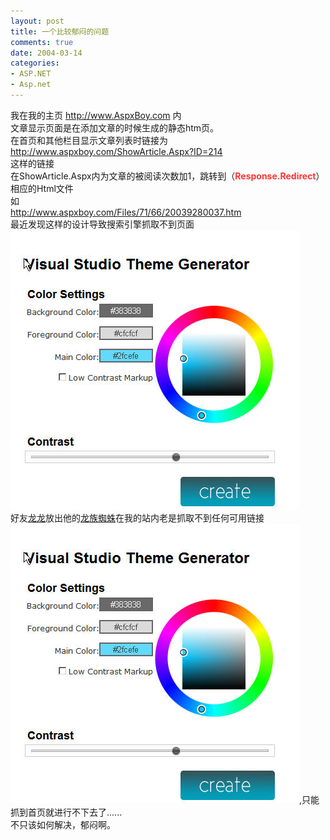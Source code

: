 ```yaml
---
layout: post
title: 一个比较郁闷的问题
comments: true
date: 2004-03-14
categories:
- ASP.NET
- Asp.net
---
```


<p>我在我的主页 <a href="http://www.AspxBoy.com">http://www.AspxBoy.com</a> 内<br />文章显示页面是在添加文章的时候生成的静态htm页。<br />在首页和其他栏目显示文章列表时链接为<br /><a href="http://www.aspxboy.com/ShowArticle.Aspx?ID=214">http://www.aspxboy.com/ShowArticle.Aspx?ID=214</a><br />这样的链接<br />在ShowArticle.Aspx内为文章的被阅读次数加1，跳转到（<span style="color: #ff3333;"><strong>Response.Redirect</strong></span>）相应的Html文件<br />如<br /><a href="http://www.aspxboy.com/Files/71/66/20039280037.htm">http://www.aspxboy.com/Files/71/66/20039280037.htm</a><br />最近发现这样的设计导致搜索引擎抓取不到页面<img src="/images/hbz_images/e01387bd-8f4f-4638-8131-226ce244e723.jpg" alt=""><br />好友<a href="http://0day.com.cn">龙龙</a>放出他的<a href="http://home.0day.com.cn/search.php">龙族蜘蛛</a>在我的站内老是抓取不到任何可用链接<img src="/images/hbz_images/e01387bd-8f4f-4638-8131-226ce244e723.jpg" alt="">,只能抓到首页就进行不下去了......<br />不只该如何解决，郁闷啊。</p>				
